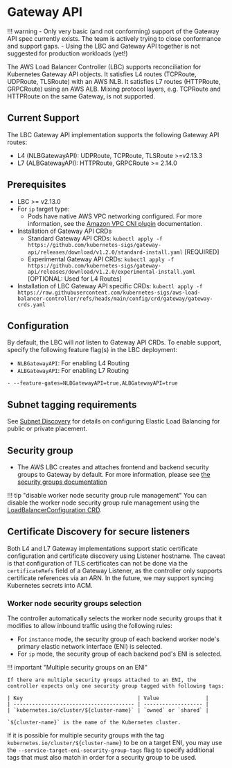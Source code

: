 # Gateway API

!!! warning
    - Only very basic (and not conforming) support of the Gateway API spec currently exists. The team is actively trying to close conformance and support gaps.
    - Using the LBC and Gateway API together is not suggested for production workloads (yet!)


The AWS Load Balancer Controller (LBC) supports reconciliation for Kubernetes Gateway API objects. It satisfies
L4 routes (TCPRoute, UDPRoute, TLSRoute) with an AWS NLB. It satisfies L7 routes (HTTPRoute, GRPCRoute) using an AWS ALB.
Mixing protocol layers, e.g. TCPRoute and HTTPRoute on the same Gateway, is not supported.

## Current Support

The LBC Gateway API implementation supports the following Gateway API routes:

* L4 (NLBGatewayAPI): UDPRoute, TCPRoute, TLSRoute >=v2.13.3
* L7 (ALBGatewayAPI): HTTPRoute, GRPCRoute >= 2.14.0

## Prerequisites
* LBC >= v2.13.0
* For `ip` target type:
    * Pods have native AWS VPC networking configured. For more information, see the [Amazon VPC CNI plugin](https://github.com/aws/amazon-vpc-cni-k8s#readme) documentation.
* Installation of Gateway API CRDs
    * Standard Gateway API CRDs: `kubectl apply -f https://github.com/kubernetes-sigs/gateway-api/releases/download/v1.2.0/standard-install.yaml` [REQUIRED]
    * Experimental Gateway API CRDs: `kubectl apply -f https://github.com/kubernetes-sigs/gateway-api/releases/download/v1.2.0/experimental-install.yaml` [OPTIONAL: Used for L4 Routes]
* Installation of LBC Gateway API specific CRDs: `kubectl apply -f https://raw.githubusercontent.com/kubernetes-sigs/aws-load-balancer-controller/refs/heads/main/config/crd/gateway/gateway-crds.yaml`

## Configuration

By default, the LBC will _not_ listen to Gateway API CRDs. To enable support, specify the following feature flag(s) in the LBC deployment:

* `NLBGatewayAPI`: For enabling L4 Routing
* `ALBGatewayAPI`: For enabling L7 Routing

```
- --feature-gates=NLBGatewayAPI=true,ALBGatewayAPI=true
```

## Subnet tagging requirements
See [Subnet Discovery](../../deploy/subnet_discovery.md) for details on configuring Elastic Load Balancing for public or private placement.

## Security group
- The AWS LBC creates and attaches frontend and backend security groups to Gateway by default. For more information, please see [the security groups documentation](../../deploy/security_groups.md)

!!! tip "disable worker node security group rule management"
You can disable the worker node security group rule management using the [LoadBalancerConfiguration CRD](./loadbalancerconfig.md).

## Certificate Discovery for secure listeners

Both L4 and L7 Gateway implementations support static certificate configuration and certificate discovery using Listener hostname.
The caveat is that configuration of TLS certificates can not be done via the `certificateRefs` field of a Gateway Listener,
as the controller only supports certificate references via an ARN. In the future, we may support syncing Kubernetes secrets into ACM.


### Worker node security groups selection
The controller automatically selects the worker node security groups that it modifies to allow inbound traffic using the following rules:

* For `instance` mode, the security group of each backend worker node's primary elastic network interface (ENI) is selected.
* For `ip` mode, the security group of each backend pod's ENI is selected.

!!! important "Multiple security groups on an ENI"

    If there are multiple security groups attached to an ENI, the controller expects only one security group tagged with following tags:

    | Key                                     | Value               |
    | --------------------------------------- | ------------------- |
    | `kubernetes.io/cluster/${cluster-name}` | `owned` or `shared` |

    `${cluster-name}` is the name of the Kubernetes cluster.

If it is possible for multiple security groups with the tag `kubernetes.io/cluster/${cluster-name}` to be on a target ENI, you may use the `--service-target-eni-security-group-tags` flag to specify additional tags that must also match in order for a security group to be used.